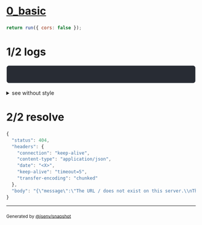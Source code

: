 # [0_basic](../../not_found_by_default.test.mjs#L20)

```js
return run({ cors: false });
```

# 1/2 logs

![img](log_group.svg)

<details>
  <summary>see without style</summary>

```console
GET http://127.0.0.1/
  404 Not Found
```

</details>


# 2/2 resolve

```js
{
  "status": 404,
  "headers": {
    "connection": "keep-alive",
    "content-type": "application/json",
    "date": "<X>",
    "keep-alive": "timeout=5",
    "transfer-encoding": "chunked"
  },
  "body": "{\"message\":\"The URL / does not exist on this server.\\nThe list of existing endpoints is available at /.internal/route_inspector\"}"
}
```

---

<sub>
  Generated by <a href="https://github.com/jsenv/core/tree/main/packages/independent/snapshot">@jsenv/snapshot</a>
</sub>
